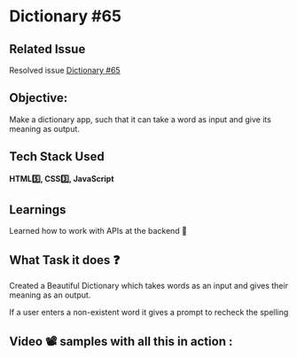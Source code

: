 # Dictionary #65
## Related Issue 
Resolved issue [Dictionary #65](https://github.com/Shweta2024/JavaScript-Projects/issues/65)
## Objective:
Make a dictionary app, such that it can take a word as input and give its meaning as output.
## Tech Stack Used
**HTML5️⃣, CSS3️⃣, JavaScript** 
## Learnings
Learned how to work with APIs at the backend 🙂

## What Task it does ❓
Created a Beautiful Dictionary which takes words as an input and gives their meaning as an output.

If a user enters a non-existent word it gives a prompt to recheck the spelling
## Video 📽️ samples with all this in  action :
